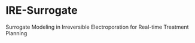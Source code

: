 # IRE-Surrogate
Surrogate Modeling in Irreversible Electroporation for Real-time Treatment Planning
